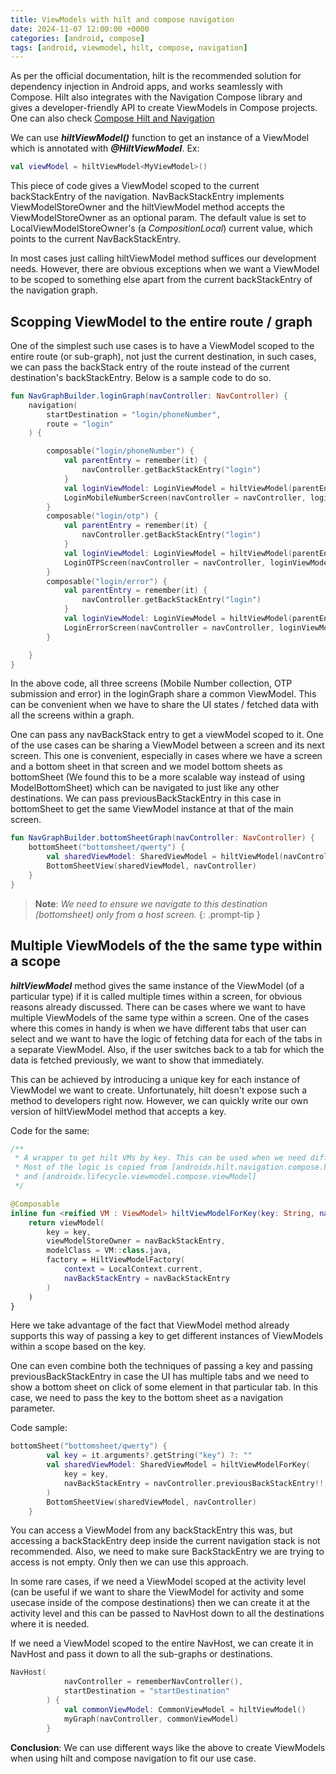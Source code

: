 ```yaml
---
title: ViewModels with hilt and compose navigation
date: 2024-11-07 12:00:00 +0000
categories: [android, compose]
tags: [android, viewmodel, hilt, compose, navigation]
---
```


As per the official documentation, hilt is the recommended solution for dependency injection in Android apps, and works seamlessly with Compose. Hilt also integrates with the Navigation Compose library and gives a developer-friendly API to create ViewModels in Compose projects. One can also check [Compose Hilt and Navigation](https://developer.android.com/jetpack/compose/libraries#hilt-navigation)

We can use ***hiltViewModel()*** function to get an instance of a ViewModel which is annotated with ***@HiltViewModel***. Ex:

```kotlin
val viewModel = hiltViewModel<MyViewModel>()
```

This piece of code gives a ViewModel scoped to the current backStackEntry of the navigation. NavBackStackEntry implements ViewModelStoreOwner and the hiltViewModel method accepts the ViewModelStoreOwner as an optional param. The default value is set to LocalViewModelStoreOwner's (a *CompositionLocal*) current value, which points to the current NavBackStackEntry.

In most cases just calling hiltViewModel method suffices our development needs. However, there are obvious exceptions when we want a ViewModel to be scoped to something else apart from the current backStackEntry of the navigation graph.


## Scopping ViewModel to the entire route / graph


One of the simplest such use cases is to have a ViewModel scoped to the entire route (or sub-graph), not just the current destination, in such cases, we can pass the backStack entry of the route instead of the current destination's backStackEntry. Below is a sample code to do so.

```kotlin
fun NavGraphBuilder.loginGraph(navController: NavController) {
    navigation(
        startDestination = "login/phoneNumber",
        route = "login"
    ) {

        composable("login/phoneNumber") {
            val parentEntry = remember(it) {
                navController.getBackStackEntry("login")
            }
            val loginViewModel: LoginViewModel = hiltViewModel(parentEntry)
            LoginMobileNumberScreen(navController = navController, loginViewModel)
        }
        composable("login/otp") {
            val parentEntry = remember(it) {
                navController.getBackStackEntry("login")
            }
            val loginViewModel: LoginViewModel = hiltViewModel(parentEntry)
            LoginOTPScreen(navController = navController, loginViewModel)
        }
        composable("login/error") {
            val parentEntry = remember(it) {
                navController.getBackStackEntry("login")
            }
            val loginViewModel: LoginViewModel = hiltViewModel(parentEntry)
            LoginErrorScreen(navController = navController, loginViewModel = loginViewModel)
        }

    }
}
```

In the above code, all three screens (Mobile Number collection, OTP submission and error) in the loginGraph share a common ViewModel. This can be convenient when we have to share the UI states / fetched data with all the screens within a graph.

One can pass any navBackStack entry to get a viewModel scoped to it. One of the use cases can be sharing a ViewModel between a screen and its next screen. This one is convenient, especially in cases where we have a screen and a bottom sheet in that screen and we model bottom sheets as bottomSheet (We found this to be a more scalable way instead of using ModelBottomSheet) which can be navigated to just like any other destinations. We can pass previousBackStackEntry in this case in bottomSheet to get the same ViewModel instance at that of the main screen.

```kotlin
fun NavGraphBuilder.bottomSheetGraph(navController: NavController) {
    bottomSheet("bottomsheet/qwerty") {
        val sharedViewModel: SharedViewModel = hiltViewModel(navController.previousBackStackEntry!!)
        BottomSheetView(sharedViewModel, navController)
    }
}
```


> **Note**: *We need to ensure we navigate to this destination (bottomsheet) only from a host screen.*
{: .prompt-tip }

## Multiple ViewModels of the the same type within a scope

***hiltViewModel*** method gives the same instance of the ViewModel (of a particular type) if it is called multiple times within a screen, for obvious reasons already discussed. There can be cases where we want to have multiple ViewModels of the same type within a screen. One of the cases where this comes in handy is when we have different tabs that user can select and we want to have the logic of fetching data for each of the tabs in a separate ViewModel. Also, if the user switches back to a tab for which the data is fetched previously, we want to show that immediately.

This can be achieved by introducing a unique key for each instance of ViewModel we want to create. Unfortunately, hilt doesn't expose such a method to developers right now. However, we can quickly write our own version of hiltViewModel method that accepts a key.

Code for the same:
```kotlin
/**
 * A wrapper to get hilt VMs by key. This can be used when we need different instance of the same ViewModel within the same NavBackStackEntry
 * Most of the logic is copied from [androidx.hilt.navigation.compose.hiltViewModel]
 * and [androidx.lifecycle.viewmodel.compose.viewModel]
 */

@Composable
inline fun <reified VM : ViewModel> hiltViewModelForKey(key: String, navBackStackEntry: NavBackStackEntry): VM {
    return viewModel(
        key = key,
        viewModelStoreOwner = navBackStackEntry,
        modelClass = VM::class.java,
        factory = HiltViewModelFactory(
            context = LocalContext.current,
            navBackStackEntry = navBackStackEntry
        )
    )
}
```

Here we take advantage of the fact that ViewModel method already supports this way of passing a key to get different instances of ViewModels within a scope based on the key.

One can even combine both the techniques of passing a key and passing previousBackStackEntry in case the UI has multiple tabs and we need to show a bottom sheet on click of some element in that particular tab. In this case, we need to pass the key to the bottom sheet as a navigation parameter.

Code sample:
```kotlin
bottomSheet("bottomsheet/qwerty") {
        val key = it.arguments?.getString("key") ?: ""
        val sharedViewModel: SharedViewModel = hiltViewModelForKey(
            key = key,
            navBackStackEntry = navController.previousBackStackEntry!!
        )
        BottomSheetView(sharedViewModel, navController)
    }
```
You can access a ViewModel from any backStackEntry this was, but accessing a backStackEntry deep inside the current navigation stack is not recommended. Also, we need to make sure BackStackEntry we are trying to access is not empty. Only then we can use this approach.

In some rare cases, if we need a ViewModel scoped at the activity level (can be useful if we want to share the ViewModel for activity and some usecase inside of the compose destinations) then we can create it at the activity level and this can be passed to NavHost down to all the destinations where it is needed.

If we need a ViewModel scoped to the entire NavHost, we can create it in NavHost and pass it down to all the sub-graphs or destinations.

```kotlin
NavHost(
            navController = rememberNavController(),
            startDestination = "startDestination"
        ) {
            val commonViewModel: CommonViewModel = hiltViewModel()
            myGraph(navController, commonViewModel)
        }
```

**Conclusion**: We can use different ways like the above to create ViewModels when using hilt and compose navigation to fit our use case.